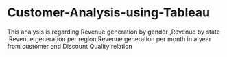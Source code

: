 # Customer-Analysis-using-Tableau
This analysis is regarding Revenue generation by gender ,Revenue by state ,Revenue generation per region,Revenue generation per month in a year from customer and Discount Quality relation  
